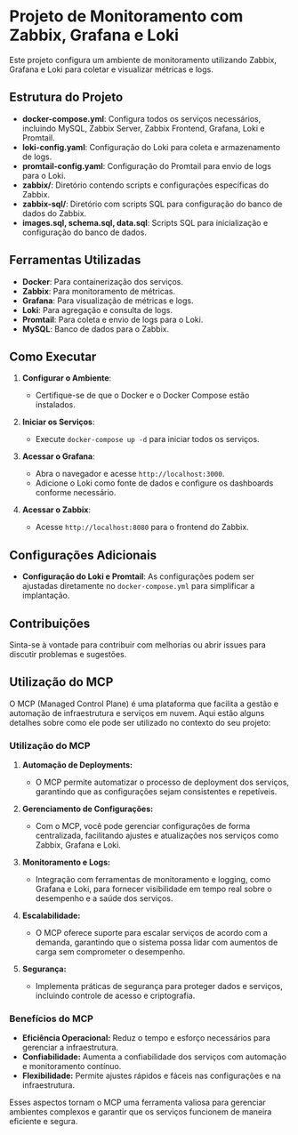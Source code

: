 # Projeto de Monitoramento com Zabbix, Grafana e Loki

Este projeto configura um ambiente de monitoramento utilizando Zabbix, Grafana e Loki para coletar e visualizar métricas e logs.

## Estrutura do Projeto

- **docker-compose.yml**: Configura todos os serviços necessários, incluindo MySQL, Zabbix Server, Zabbix Frontend, Grafana, Loki e Promtail.
- **loki-config.yaml**: Configuração do Loki para coleta e armazenamento de logs.
- **promtail-config.yaml**: Configuração do Promtail para envio de logs para o Loki.
- **zabbix/**: Diretório contendo scripts e configurações específicas do Zabbix.
- **zabbix-sql/**: Diretório com scripts SQL para configuração do banco de dados do Zabbix.
- **images.sql, schema.sql, data.sql**: Scripts SQL para inicialização e configuração do banco de dados.

## Ferramentas Utilizadas

- **Docker**: Para containerização dos serviços.
- **Zabbix**: Para monitoramento de métricas.
- **Grafana**: Para visualização de métricas e logs.
- **Loki**: Para agregação e consulta de logs.
- **Promtail**: Para coleta e envio de logs para o Loki.
- **MySQL**: Banco de dados para o Zabbix.

## Como Executar

1. **Configurar o Ambiente**:

   - Certifique-se de que o Docker e o Docker Compose estão instalados.

2. **Iniciar os Serviços**:

   - Execute `docker-compose up -d` para iniciar todos os serviços.

3. **Acessar o Grafana**:

   - Abra o navegador e acesse `http://localhost:3000`.
   - Adicione o Loki como fonte de dados e configure os dashboards conforme necessário.

4. **Acessar o Zabbix**:
   - Acesse `http://localhost:8080` para o frontend do Zabbix.

## Configurações Adicionais

- **Configuração do Loki e Promtail**: As configurações podem ser ajustadas diretamente no `docker-compose.yml` para simplificar a implantação.

## Contribuições

Sinta-se à vontade para contribuir com melhorias ou abrir issues para discutir problemas e sugestões.

## Utilização do MCP

O MCP (Managed Control Plane) é uma plataforma que facilita a gestão e automação de infraestrutura e serviços em nuvem. Aqui estão alguns detalhes sobre como ele pode ser utilizado no contexto do seu projeto:

### Utilização do MCP

1. **Automação de Deployments:**

   - O MCP permite automatizar o processo de deployment dos serviços, garantindo que as configurações sejam consistentes e repetíveis.

2. **Gerenciamento de Configurações:**

   - Com o MCP, você pode gerenciar configurações de forma centralizada, facilitando ajustes e atualizações nos serviços como Zabbix, Grafana e Loki.

3. **Monitoramento e Logs:**

   - Integração com ferramentas de monitoramento e logging, como Grafana e Loki, para fornecer visibilidade em tempo real sobre o desempenho e a saúde dos serviços.

4. **Escalabilidade:**

   - O MCP oferece suporte para escalar serviços de acordo com a demanda, garantindo que o sistema possa lidar com aumentos de carga sem comprometer o desempenho.

5. **Segurança:**
   - Implementa práticas de segurança para proteger dados e serviços, incluindo controle de acesso e criptografia.

### Benefícios do MCP

- **Eficiência Operacional:** Reduz o tempo e esforço necessários para gerenciar a infraestrutura.
- **Confiabilidade:** Aumenta a confiabilidade dos serviços com automação e monitoramento contínuo.
- **Flexibilidade:** Permite ajustes rápidos e fáceis nas configurações e na infraestrutura.

Esses aspectos tornam o MCP uma ferramenta valiosa para gerenciar ambientes complexos e garantir que os serviços funcionem de maneira eficiente e segura.
